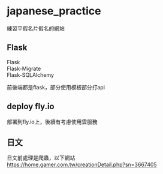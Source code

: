 # japanese_practice
練習平假名片假名的網站

## Flask
Flask         
Flask-Migrate            
Flask-SQLAlchemy              
            
前後端都是flask，部分使用模板部分打api              
        
## deploy fly.io
部署到fly.io上，後續有考慮使用雲服務     


## 日文
日文前處理是爬蟲，以下網站     
https://home.gamer.com.tw/creationDetail.php?sn=3667405 

